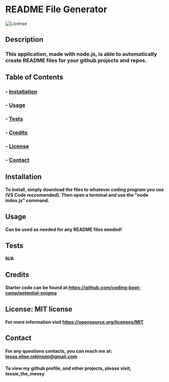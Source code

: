 # README File Generator
  ![License](https://img.shields.io/badge/license-MIT-brightgreen)

  ## Description
   ### This application, made with node.js, is able to automatically create README files for your github projects and repos.
    
  ## Table of Contents
  ### - [Installation](#installation)
  ### - [Usage](#usage)
  ### - [Tests](#tests)
  ### - [Credits](#credits)
  ### - [License](#license)
  ### - [Contact](#contact)

  ## Installation
  #### To install, simply download the files to whatever coding program you use (VS Code reccomended). Then open a terminal and use the "node index.js" command.

  ## Usage
  #### Can be used as needed for any README files needed!

  ## Tests
  #### N/A

  ## Credits
  #### Starter code can be found at:https://github.com/coding-boot-camp/potential-enigma

  ## License: MIT license
  #### For more information visit https://opensource.org/licenses/MIT
    
  ## Contact
  #### For any questions contacts, you can reach me at: tessa.elise.robinson@gmail.com
  #### To view my github profile, and other projects, please visit; tessie_the_messy
    
    